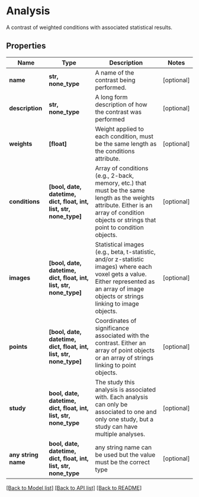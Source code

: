 # Analysis

A contrast of weighted conditions with associated statistical results.

## Properties
Name | Type | Description | Notes
------------ | ------------- | ------------- | -------------
**name** | **str, none_type** | A name of the contrast being performed. | [optional] 
**description** | **str, none_type** | A long form description of how the contrast was performed | [optional] 
**weights** | **[float]** | Weight applied to each condition, must be the same length as the conditions attribute. | [optional] 
**conditions** | **[bool, date, datetime, dict, float, int, list, str, none_type]** | Array of conditions (e.g., 2-back, memory, etc.) that must be the same length as the weights attribute. Either is an array of condition objects or strings that point to condition objects. | [optional] 
**images** | **[bool, date, datetime, dict, float, int, list, str, none_type]** | Statistical images (e.g., beta, t-statistic, and/or z-statistic images) where each voxel gets a value. Either represented as an array of image objects or strings linking to image objects. | [optional] 
**points** | **[bool, date, datetime, dict, float, int, list, str, none_type]** | Coordinates of significance associated with the contrast. Either an array of point objects or an array of strings linking to point objects. | [optional] 
**study** | **bool, date, datetime, dict, float, int, list, str, none_type** | The study this analysis is associated with. Each analysis can only be associated to one and only one study, but a study can have multiple analyses. | [optional] 
**any string name** | **bool, date, datetime, dict, float, int, list, str, none_type** | any string name can be used but the value must be the correct type | [optional]

[[Back to Model list]](../README.md#documentation-for-models) [[Back to API list]](../README.md#documentation-for-api-endpoints) [[Back to README]](../README.md)


